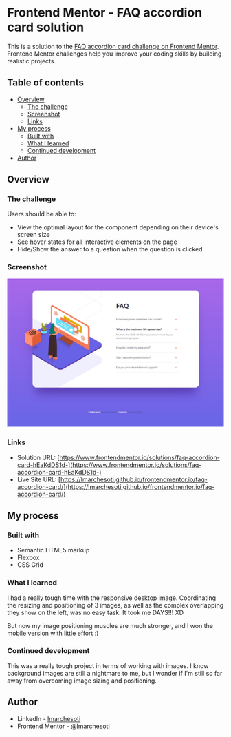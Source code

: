# Frontend Mentor - FAQ accordion card solution

This is a solution to the [FAQ accordion card challenge on Frontend Mentor](https://www.frontendmentor.io/challenges/faq-accordion-card-XlyjD0Oam). Frontend Mentor challenges help you improve your coding skills by building realistic projects.

## Table of contents

- [Overview](#overview)
  - [The challenge](#the-challenge)
  - [Screenshot](#screenshot)
  - [Links](#links)
- [My process](#my-process)
  - [Built with](#built-with)
  - [What I learned](#what-i-learned)
  - [Continued development](#continued-development)
- [Author](#author)

## Overview

### The challenge

Users should be able to:

- View the optimal layout for the component depending on their device's screen size
- See hover states for all interactive elements on the page
- Hide/Show the answer to a question when the question is clicked

### Screenshot

![](./screenshot.jpg)

### Links

- Solution URL: [https://www.frontendmentor.io/solutions/faq-accordion-card-hEaKdDS1d-](https://www.frontendmentor.io/solutions/faq-accordion-card-hEaKdDS1d-)
- Live Site URL: [https://lmarchesoti.github.io/frontendmentor.io/faq-accordion-card/](https://lmarchesoti.github.io/frontendmentor.io/faq-accordion-card/)

## My process

### Built with

- Semantic HTML5 markup
- Flexbox
- CSS Grid

### What I learned

I had a really tough time with the responsive desktop image. Coordinating the resizing and positioning of 3 images, as well as the complex overlapping they show on the left, was no easy task. It took me DAYS!!! XD

But now my image positioning muscles are much stronger, and I won the mobile version with little effort :)

### Continued development

This was a really tough project in terms of working with images. I know background images are still a nightmare to me, but I wonder if I'm still so far away from overcoming image sizing and positioning.

## Author

- LinkedIn - [lmarchesoti](https://www.linkedin.com/in/lmarchesoti/)
- Frontend Mentor - [@lmarchesoti](https://www.frontendmentor.io/profile/lmarchesoti)

